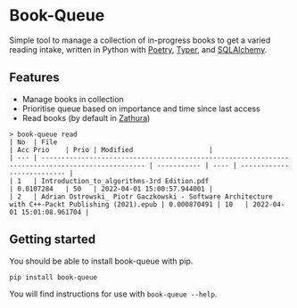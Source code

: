 # Book-Queue

Simple tool to manage a collection of in-progress books to get a varied reading intake, written in Python with [Poetry](https://python-poetry.org/), [Typer](https://typer.tiangolo.com/), and [SQLAlchemy](https://www.sqlalchemy.org/).

## Features

- Manage books in collection
- Prioritise queue based on importance and time since last access
- Read books (by default in [Zathura](https://pwmt.org/projects/zathura/))

```
> book-queue read
| No  | File                                                                                             | Acc Prio    | Prio | Modified                   |
| --- | ------------------------------------------------------------------------------------------------ | ----------- | ---- | -------------------------- |
| 1   | Introduction_to_algorithms-3rd Edition.pdf                                                       | 0.0107284   | 50   | 2022-04-01 15:00:57.944001 |
| 2   | Adrian Ostrowski_ Piotr Gaczkowski - Software Architecture with C++-Packt Publishing (2021).epub | 0.000870491 | 10   | 2022-04-01 15:01:08.961704 |

```

## Getting started

You should be able to install book-queue with pip.

```
pip install book-queue
```

You will find instructions for use with `book-queue --help`.
